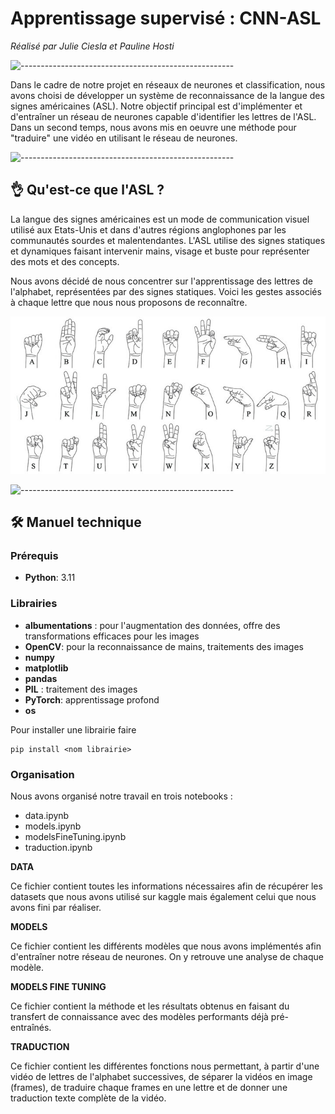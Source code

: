 # Apprentissage supervisé : CNN-ASL
*Réalisé par Julie Ciesla et Pauline Hosti*

![-----------------------------------------------------](https://raw.githubusercontent.com/andreasbm/readme/master/assets/lines/rainbow.png)

Dans le cadre de notre projet en réseaux de neurones et classification, nous avons choisi de développer un système de reconnaissance de la langue des signes américaines (ASL). Notre objectif principal est d'implémenter et d'entraîner un réseau de neurones capable d'identifier les lettres de l'ASL. Dans un second temps, nous avons mis en oeuvre une méthode pour "traduire" une vidéo en utilisant le réseau de neurones. 

![-----------------------------------------------------](https://raw.githubusercontent.com/andreasbm/readme/master/assets/lines/rainbow.png)

## 👌 Qu'est-ce que l'ASL ?

La langue des signes américaines est un mode de communication visuel utilisé aux Etats-Unis et dans d'autres régions anglophones par les communautés sourdes et malentendantes. L'ASL utilise des signes statiques et dynamiques faisant intervenir mains, visage et buste pour représenter des mots et des concepts. 

Nous avons décidé de nous concentrer sur l'apprentissage des lettres de l'alphabet, représentées par des signes statiques. Voici les gestes associés à chaque lettre que nous nous proposons de reconnaître. 

![Alphabet ASL](alphabet.jpg)


![-----------------------------------------------------](https://raw.githubusercontent.com/andreasbm/readme/master/assets/lines/rainbow.png)

## 🛠️ Manuel technique

### Prérequis 
 - **Python**: 3.11

### Librairies
 - **albumentations** : pour l'augmentation des données, offre des transformations efficaces pour les images
 - **OpenCV**: pour la reconnaissance de mains, traitements des images 
 - **numpy**
 - **matplotlib**
 - **pandas**
 - **PIL** : traitement des images
 - **PyTorch**: apprentissage profond
 - **os**

 

 Pour installer une librairie faire
 ```
pip install <nom librairie>
```

### Organisation

Nous avons organisé notre travail en trois notebooks : 
- data.ipynb
- models.ipynb
- modelsFineTuning.ipynb
- traduction.ipynb

**DATA**

Ce fichier contient toutes les informations nécessaires afin de récupérer les datasets que nous avons utilisé sur kaggle mais également celui que nous avons fini par réaliser. 

**MODELS**

Ce fichier contient les différents modèles que nous avons implémentés afin d'entraîner notre réseau de neurones. On y retrouve une analyse de chaque modèle.

**MODELS FINE TUNING**

Ce fichier contient la méthode et les résultats obtenus en faisant du transfert de connaissance avec des modèles performants déjà pré-entraînés.

**TRADUCTION**

Ce fichier contient les différentes fonctions nous permettant, à partir d'une vidéo de lettres de l'alphabet successives, de séparer la vidéos en image (frames), de traduire chaque frames en une lettre et de donner une traduction texte complète de la vidéo.
